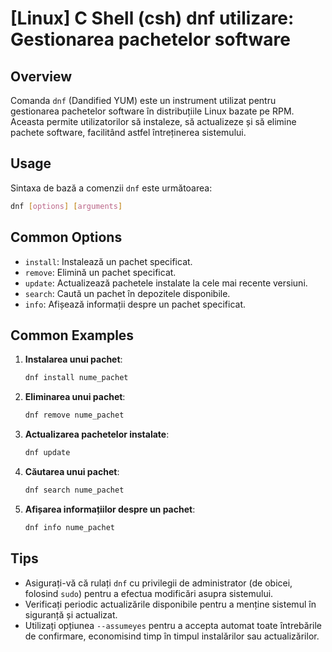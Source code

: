 # [Linux] C Shell (csh) dnf utilizare: Gestionarea pachetelor software

## Overview
Comanda `dnf` (Dandified YUM) este un instrument utilizat pentru gestionarea pachetelor software în distribuțiile Linux bazate pe RPM. Aceasta permite utilizatorilor să instaleze, să actualizeze și să elimine pachete software, facilitând astfel întreținerea sistemului.

## Usage
Sintaxa de bază a comenzii `dnf` este următoarea:

```bash
dnf [options] [arguments]
```

## Common Options
- `install`: Instalează un pachet specificat.
- `remove`: Elimină un pachet specificat.
- `update`: Actualizează pachetele instalate la cele mai recente versiuni.
- `search`: Caută un pachet în depozitele disponibile.
- `info`: Afișează informații despre un pachet specificat.

## Common Examples
1. **Instalarea unui pachet**:
   ```bash
   dnf install nume_pachet
   ```

2. **Eliminarea unui pachet**:
   ```bash
   dnf remove nume_pachet
   ```

3. **Actualizarea pachetelor instalate**:
   ```bash
   dnf update
   ```

4. **Căutarea unui pachet**:
   ```bash
   dnf search nume_pachet
   ```

5. **Afișarea informațiilor despre un pachet**:
   ```bash
   dnf info nume_pachet
   ```

## Tips
- Asigurați-vă că rulați `dnf` cu privilegii de administrator (de obicei, folosind `sudo`) pentru a efectua modificări asupra sistemului.
- Verificați periodic actualizările disponibile pentru a menține sistemul în siguranță și actualizat.
- Utilizați opțiunea `--assumeyes` pentru a accepta automat toate întrebările de confirmare, economisind timp în timpul instalărilor sau actualizărilor.